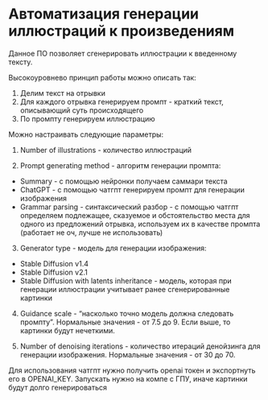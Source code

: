 # Автоматизация генерации иллюстраций к произведениям

Данное ПО позволяет сгенерировать иллюстрации к введенному тексту.

Высокоуровнево принцип работы можно описать так:
1. Делим текст на отрывки
2. Для каждого отрывка генерируем промпт - краткий текст, описывающий суть происходящего
3. По промпту генерируем иллюстрацию

Можно настраивать следующие параметры:
1. Number of illustrations - количество иллюстраций

2. Prompt generating method - алгоритм генерации промпта:
- Summary - с помощью нейронки получаем саммари текста
- ChatGPT - с помощью чатгпт генерируем промпт для генерации изображения
- Grammar parsing - синтаксический разбор - с помощью чатгпт определяем подлежащее, сказуемое и обстоятельство места для одного из предложений отрывка, используем их в качестве промпта (работает не оч, лучше не использовать)

3. Generator type - модель для генерации изображения:
- Stable Diffusion v1.4
- Stable Diffusion v2.1
- Stable Diffusion with latents inheritance - модель, которая при генерации иллюстрации учитывает ранее сгенерированные картинки

4. Guidance scale - “насколько точно модель должна следовать промпту”. Нормальные значения - от 7.5 до 9. Если выше, то картинки будут нечеткими.

5. Number of denoising iterations - количество итераций денойзинга для генерации изображения. Нормальные значения - от 30 до 70.


Для использования чатгпт нужно получить openai токен и экспортнуть его в OPENAI_KEY.
Запускать нужно на компе с ГПУ, иначе картинки будут долго генерироваться